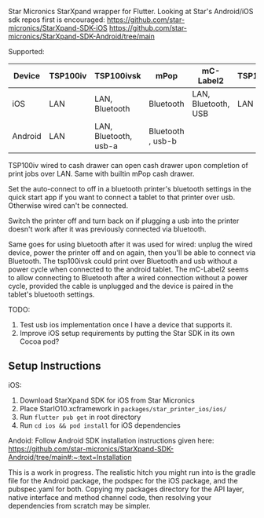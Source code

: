 Star Micronics StarXpand wrapper for Flutter. 
Looking at Star's Android/iOS sdk repos first is encouraged:
https://github.com/star-micronics/StarXpand-SDK-iOS
https://github.com/star-micronics/StarXpand-SDK-Android/tree/main

Supported:

| Device      | TSP100iv | TSP100ivsk | mPop | mC-Label2 | TSP100iii |
|-------------|--------|----------|------|-----------|---------|
| iOS         |   LAN     | LAN, Bluetooth         | Bluetooth     | LAN, Bluetooth, USB | LAN |
| Android     |  LAN      |  LAN, Bluetooth, usb-a        |  Bluetooth , usb-b   |

TSP100iv wired to cash drawer can open cash drawer upon completion of print jobs over LAN. Same with builtin mPop cash drawer.

Set the auto-connect to off in a bluetooth printer's bluetooth settings in the quick start app if you want to connect a tablet to that printer over usb. Otherwise wired can't be connected. 

Switch the printer off and turn back on if plugging a usb into the printer doesn't work after it was previously connected via bluetooth.

Same goes for using bluetooth after it was used for wired: unplug the wired device, power the printer off and on again, then you'll be able to connect via Bluetooth. The tsp100ivsk could print over Bluetooth and usb without a power cycle when connected to the android tablet. The mC-Label2 seems to allow connecting to Bluetooth after a wired connection without a power cycle, provided the cable is unplugged and the device is paired in the tablet's bluetooth settings. 


TODO: 
1. Test usb ios implementation once I have a device that supports it.
2. Improve iOS setup requirements by putting the Star SDK in its own Cocoa pod?

## Setup Instructions
iOS: 
1. Download StarXpand SDK for iOS from Star Micronics
2. Place StarIO10.xcframework in `packages/star_printer_ios/ios/`
3. Run `flutter pub get` in root directory
4. Run `cd ios && pod install` for iOS dependencies

Andoid:
Follow Android SDK installation instructions given here:
https://github.com/star-micronics/StarXpand-SDK-Android/tree/main#:~:text=Installation

This is a work in progress. The realistic hitch you might run into is the gradle file for the Android package, the podspec for the iOS package, and the pubspec.yaml for both. 
Copying my packages directory for the API layer, native interface and method channel code, then resolving your dependencies from scratch may be simpler. 
